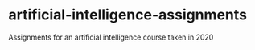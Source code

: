 # artificial-intelligence-assignments
Assignments for an artificial intelligence course taken in 2020 
